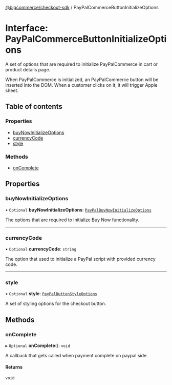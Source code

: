 [@bigcommerce/checkout-sdk](../README.md) / PayPalCommerceButtonInitializeOptions

# Interface: PayPalCommerceButtonInitializeOptions

A set of options that are required to initialize PayPalCommerce in cart or product details page.

When PayPalCommerce is initialized, an PayPalCommerce button will be inserted into the
DOM. When a customer clicks on it, it will trigger Apple sheet.

## Table of contents

### Properties

- [buyNowInitializeOptions](PayPalCommerceButtonInitializeOptions.md#buynowinitializeoptions)
- [currencyCode](PayPalCommerceButtonInitializeOptions.md#currencycode)
- [style](PayPalCommerceButtonInitializeOptions.md#style)

### Methods

- [onComplete](PayPalCommerceButtonInitializeOptions.md#oncomplete)

## Properties

### buyNowInitializeOptions

• `Optional` **buyNowInitializeOptions**: [`PayPalBuyNowInitializeOptions`](PayPalBuyNowInitializeOptions.md)

The options that are required to initialize Buy Now functionality.

___

### currencyCode

• `Optional` **currencyCode**: `string`

The option that used to initialize a PayPal script with provided currency code.

___

### style

• `Optional` **style**: [`PayPalButtonStyleOptions`](PayPalButtonStyleOptions.md)

A set of styling options for the checkout button.

## Methods

### onComplete

▸ `Optional` **onComplete**(): `void`

A callback that gets called when payment complete on paypal side.

#### Returns

`void`
